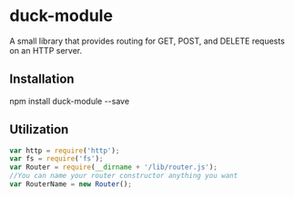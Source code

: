 duck-module
===========
A small library that provides routing for GET, POST, and DELETE requests on an HTTP server.

## Installation

  npm install duck-module --save

## Utilization

```javascript
var http = require('http');
var fs = require('fs');
var Router = require(__dirname + '/lib/router.js');
//You can name your router constructor anything you want
var RouterName = new Router();
```
